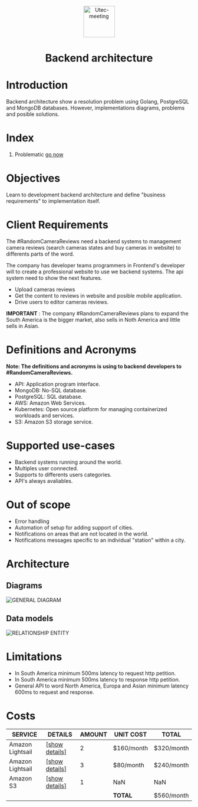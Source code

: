 <p align="center">
  <a href="https://platzi.com/cursos/next-2020/" target="_blank">
    <img alt="Utec-meeting" src="https://res.cloudinary.com/dohkdu219/image/upload/v1651360417/backend-architecture/backend_ctnjwr.png" width="85" />
  </a>
</p>
<h1 align="center">
  Backend architecture
</h1>


# Introduction

Backend architecture show a resolution problem using Golang, PostgreSQL and MongoDB databases. However, implementations diagrams, problems and posible solutions.

# Index

1. Problematic [go now](documentation/problematic.md)

# Objectives

Learn to development backend architecture and define "business requirements" to implementation itself.

# Client Requirements
The #RandomCameraReviews need a backend systems to management camera reviews (search cameras states and buy cameras in website) to differents parts of the word. 

The company has developer teams programmers in Frontend's developer will to create a professional website to use we backend systems. The api system need to show the next features.

* Upload cameras reviews
* Get the content to reviews in website and posible mobile application.
* Drive users to editor cameras reviews.

**IMPORTANT** : The company #RandomCameraReviews plans to expand the South America is the bigger market, also sells in Noth America and little sells in Asian.

# Definitions and Acronyms

**Note: The definitions and acronyms is using to backend developers to #RandomCameraReviews.**

* API: Application program interface.
* MongoDB: No-SQL database.
* PostgreSQL: SQL database.
* AWS: Amazon Web Services.
* Kubernetes: Open source platform for managing containerized workloads and services.
* S3: Amazon S3 storage service.

# Supported use-cases

* Backend systems running around the world.
* Multiples user connected.
* Supports to differents users categories.
* API's always avaliables.

# Out of scope

* Error handling
* Automation of setup for adding support of cities.
* Notifications on areas that are not located in the world.
* Notifications messages specific to an individual "station" within a city.

# Architecture

## Diagrams

![GENERAL DIAGRAM](https://res.cloudinary.com/dohkdu219/image/upload/v1651366661/backend-architecture/general_qsl51a.jpg "GENERAL DIAGRAM")

## Data models

![RELATIONSHIP ENTITY](https://res.cloudinary.com/dohkdu219/image/upload/v1651368794/backend-architecture/database_lpnx20.jpg "RELATIONSHIP ENTITY")

# Limitations

* In South America minimum 500ms latency to request http petition.
* In South America minimum 500ms latency to response http petition.
* General API to word North America, Europa and Asian minimum latency 600ms to request and response.

# Costs


| SERVICE | DETAILS  | AMOUNT  | UNIT COST  |  TOTAL  |
| ------- | ------- | ------- | ------- |------- |
| Amazon Lightsail | [[show details]][1]  | 2 | $160/month | $320/month |
| Amazon Lightsail | [[show details]][1]  | 3 | $80/month | $240/month |
| Amazon S3 | [[show details]][2]  | 1 | NaN | NaN |
|  |  |  | **TOTAL** | $560/month |


[1]: https://aws.amazon.com/es/lightsail/pricing/ "Amazon Lightsail"
[2]: https://aws.amazon.com/es/s3/?nc=sn&loc=0 "Amazon S3"